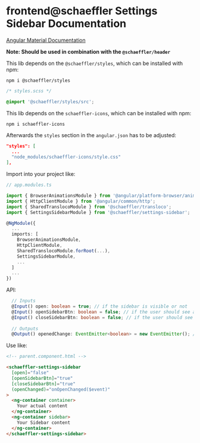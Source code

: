 # frontend@schaeffler Settings Sidebar Documentation

[Angular Material Documentation](https://material.angular.io/components/sidenav/overview)

**Note: Should be used in combination with the `@schaeffler/header`**

This lib depends on the `@schaeffler/styles`, which can be installed with npm:

`npm i @schaeffler/styles`

```scss
/* styles.scss */

@import '@schaeffler/styles/src';
```

This lib depends on the `schaeffler-icons`, which can be installed with npm:

`npm i schaeffler-icons`

Afterwards the `styles` section in the `angular.json` has to be adjusted: 

```json
"styles": [
  ...
  "node_modules/schaeffler-icons/style.css"
],
```

Import into your project like:

```typescript
// app.modules.ts

import { BrowserAnimationsModule } from '@angular/platform-browser/animations';
import { HttpClientModule } from '@angular/common/http';
import { SharedTranslocoModule } from '@schaeffler/transloco';
import { SettingsSidebarModule } from '@schaeffler/settings-sidebar';

@NgModule({
  ...
  imports: [
    BrowserAnimationsModule,
    HttpClientModule,
    SharedTranslocoModule.forRoot(...),
    SettingsSidebarModule,
    ...
  ]
  ...
})
```

API:

```typescript
  // Inputs
  @Input() open: boolean = true; // if the sidebar is visible or not
  @Input() openSidebarBtn: boolean = false; // if the user should see a button that opens the sidebar
  @Input() closeSidebarBtn: boolean = false; // if the user should see a button that closes the sidebar when opened
  
  // Outputs
  @Output() openedChange: EventEmitter<boolean> = new EventEmitter(); // Emits the event, when the sidebar was toggled
```

Use like:

```html
<!-- parent.component.html -->

<schaeffler-settings-sidebar
  [open]="false"
  [openSidebarBtn]="true"
  [closeSidebarBtn]="true"
  (openChanged)="onOpenChanged($event)"
>
  <ng-container container>
    Your actual content
  </ng-container>
  <ng-container sidebar>
    Your Sidebar content
  </ng-container>
</schaeffler-settings-sidebar>
```
